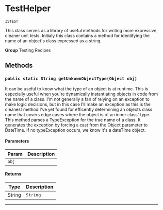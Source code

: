 # TestHelper

`ISTEST`

This class serves as a library of useful methods for writing
more expressive, cleaner unit tests. Initialy this class contains a method
for identifying the name of an object's class expressed as a string.


**Group** Testing Recipes

## Methods
### `public static String getUnkownObjectType(Object obj)`

It can be useful to know what the type of an object is at runtime. This is especially useful when you're dynamically instantiating objects in code from the name of a class. I'm not generally a fan of relying on an exception to make logic decisions, but in this case I'll make an exception as this is the cleanest method I've yet found for efficently determining an objects class name that covers edge cases where the object is of an inner class' type. This method parses a TypeException for the true name of a class. It generates the exception by forcing a cast from the Object parameter to DateTime. If no typeException occurs, we know it's a dateTime object.

#### Parameters

|Param|Description|
|---|---|
|`obj`||

#### Returns

|Type|Description|
|---|---|
|String|`String`|

---
